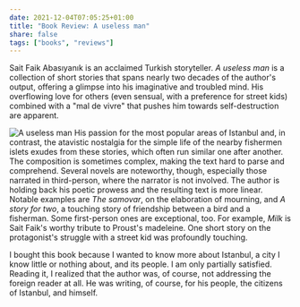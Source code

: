 ```yaml
---
date: 2021-12-04T07:05:25+01:00
title: "Book Review: A useless man"
share: false
tags: ["books", "reviews"]
---
```

Sait Faik Abasıyanık is an acclaimed Turkish storyteller. *A useless man* is
a collection of short stories that spans nearly two decades of the author's
output, offering a glimpse into his imaginative and troubled mind. His
overflowing love for others (even sensual, with a preference for street kids)
combined with a "mal de vivre" that pushes him towards self-destruction are
apparent. 

![A useless man](/images/a-useless-man.jpg#right)
His passion for the most popular areas of Istanbul and, in contrast, the
atavistic nostalgia for the simple life of the nearby fishermen islets exudes
from these stories, which often run similar one after another. The composition
is sometimes complex, making the text hard to parse and comprehend. Several
novels are noteworthy, though, especially those narrated in third-person, where
the narrator is not involved. The author is holding back his poetic prowess and
the resulting text is more linear. Notable examples are *The samovar*, on the
elaboration of mourning, and *A story for two*, a touching story of friendship
between a bird and a fisherman. Some first-person ones are exceptional, too.
For example, *Milk* is Sait Faik's worthy tribute to Proust's madeleine. One
short story on the protagonist's struggle with a street kid was profoundly
touching.

I bought this book because I wanted to know more about Istanbul, a city I know
little or nothing about, and its people. I am only partially satisfied. Reading
it, I realized that the author was, of course,  not addressing the foreign
reader at all. He was writing, of course, for his people, the citizens of
Istanbul, and himself.

